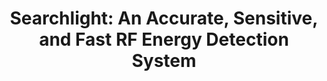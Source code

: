 ---
layout: publication
title: "Searchlight: An Accurate, Sensitive, and Fast RF Energy Detection System"
short_title: "SearchLight"
tags: Spectrum-Sensing
cover: /assets/images/searchlight.png
authors: "Richard Bell, Kyle Wason, Tianyi Hu, Isamu Poy, Fred Harris, Dinesh Bharadia" # needed for publist.html
author_list:
    - name: Richard Bell
      email: rcbell@ucsd.edu
    - name: Kyle Watson # url field is optional
      email: watson@jasr.systems
    - name: Tianyi Hu
      email:  hu@jasr.systems
    - name: Isamu Poy
      email:  ipoy@ucsd.edu
    - name: Fred Harris
      email:  fjharris@ucsd.edu
    - name: Dinesh Bharadia
      url: https://dineshb-ucsd.github.io/
      email: dineshb@ucsd.edu
eqcon: false #Put true if you want equal contrribution on pub page
conference: "IEEE MILCOM'23"
conference_site: https://milcom2023.milcom.org/
video: https://www.youtube.com/embed/KZ5dDkyTJYw?si=lM59ZnWAGYA2kGsX
video_str: MILCOM 3 min video teaser
miscs:
   - content_type: MILCOM Slides
     content_url: /files/Bell_MILCOM2023_Slides.pdf
--- 
